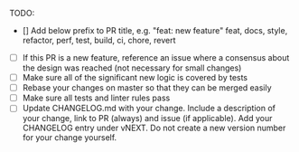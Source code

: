 <!--
  Thanks for filing a pull request on fabric-es!

  Please look at the following checklist to ensure that your PR
  can be accepted quickly:
-->

TODO:
- [] Add below prefix to PR title, e.g. "feat: new feature"
        feat, docs, style, refactor, perf, test, build, ci, chore, revert
- [ ] If this PR is a new feature, reference an issue where a consensus about the design was reached (not necessary for small changes)
- [ ] Make sure all of the significant new logic is covered by tests
- [ ] Rebase your changes on master so that they can be merged easily
- [ ] Make sure all tests and linter rules pass
- [ ] Update CHANGELOG.md with your change. Include a description of your change, link to PR (always) and issue (if applicable). Add your CHANGELOG entry under vNEXT. Do not create a new version number for your change yourself.
